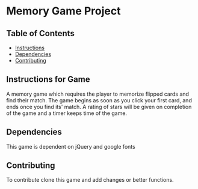 # Memory Game Project

## Table of Contents

* [Instructions](#instructions)
* [Dependencies](#Dependencies)
* [Contributing](#contributing)

## Instructions for Game
A memory game which requires the player to memorize flipped cards and find their match.
The game begins as soon as you click your first card, and ends once you find its' match. A rating of stars will be given on completion of the game and a timer keeps time of the game.

## Dependencies
This game is dependent on jQuery and google fonts

## Contributing

To contribute clone this game and add changes or better functions.
